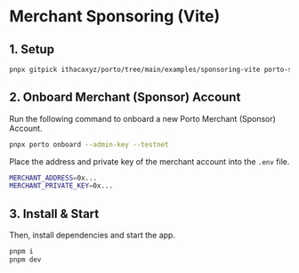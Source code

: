 # Merchant Sponsoring (Vite)

## 1. Setup

```sh
pnpx gitpick ithacaxyz/porto/tree/main/examples/sponsoring-vite porto-sponsoring && cd porto-sponsoring
```

## 2. Onboard Merchant (Sponsor) Account

Run the following command to onboard a new Porto Merchant (Sponsor) Account.

```sh
pnpx porto onboard --admin-key --testnet
```

Place the address and private key of the merchant account into the `.env` file.

```sh
MERCHANT_ADDRESS=0x...
MERCHANT_PRIVATE_KEY=0x...
```

## 3. Install & Start

Then, install dependencies and start the app.

```sh
pnpm i
pnpm dev
```

